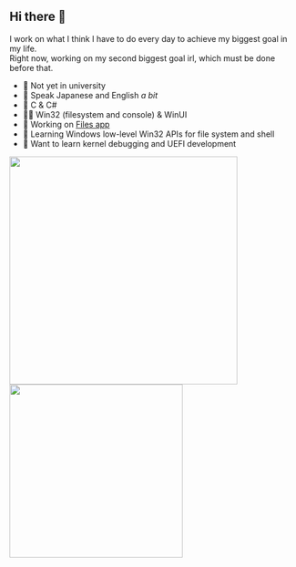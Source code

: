 ## Hi there 👋

I work on what I think I have to do every day to achieve my biggest goal in my life.
<br/>
Right now, working on my second biggest goal irl, which must be done before that.

- 🏫 Not yet in university
- 💬 Speak Japanese and English *a bit*
- 📝 C & C#
- 👨‍💻 Win32 (filesystem and console) & WinUI
- 👯 Working on [Files app](https://files.community)
- 🌱 Learning Windows low-level Win32 APIs for file system and shell
- 🔭 Want to learn kernel debugging and UEFI development

<p>
  <img src="https://github-readme-stats.vercel.app/api?username=0x5bfa&show_icons=true&theme=transparent&count_private=true&include_all_commits=true" width="400" />
  <img src="https://github-readme-stats.vercel.app/api/top-langs/?username=0x5bfa&layout=compact&theme=transparent" width="304" />
</p>
